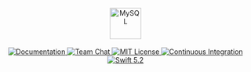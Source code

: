 <p align="center">
    <img src="https://user-images.githubusercontent.com/1342803/36769061-0a96b82c-1c10-11e8-8c66-4b7a337bbb43.png" height="64" alt="MySQL">
    <br>
    <br>
    <a href="https://docs.vapor.codes/4.0/">
        <img src="http://img.shields.io/badge/read_the-docs-2196f3.svg" alt="Documentation">
    </a>
    <a href="https://discord.gg/vapor">
        <img src="https://img.shields.io/discord/431917998102675485.svg" alt="Team Chat">
    </a>
    <a href="LICENSE">
        <img src="http://img.shields.io/badge/license-MIT-brightgreen.svg" alt="MIT License">
    </a>
    <a href="https://circleci.com/gh/vapor/mysql">
        <img src="https://circleci.com/gh/vapor/mysql-kit.svg?style=shield" alt="Continuous Integration">
    </a>
    <a href="https://swift.org">
        <img src="http://img.shields.io/badge/swift-5.2-brightgreen.svg" alt="Swift 5.2">
    </a>
</p>
